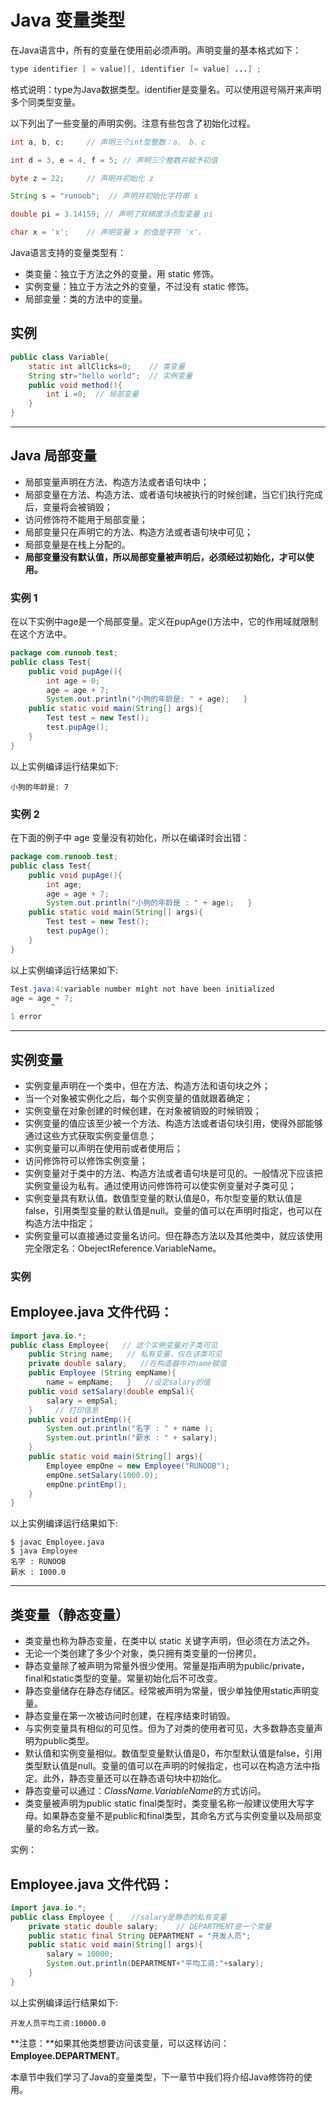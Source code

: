 # Java 变量类型

在Java语言中，所有的变量在使用前必须声明。声明变量的基本格式如下：

```java
type identifier [ = value][, identifier [= value] ...] ;
```

格式说明：type为Java数据类型。identifier是变量名。可以使用逗号隔开来声明多个同类型变量。

以下列出了一些变量的声明实例。注意有些包含了初始化过程。

```java
int a, b, c;     // 声明三个int型整数：a、 b、c 

int d = 3, e = 4, f = 5; // 声明三个整数并赋予初值 

byte z = 22;     // 声明并初始化 z 

String s = "runoob";  // 声明并初始化字符串 s 

double pi = 3.14159; // 声明了双精度浮点型变量 pi 

char x = 'x';    // 声明变量 x 的值是字符 'x'。
```

Java语言支持的变量类型有：

- 类变量：独立于方法之外的变量，用 static 修饰。
- 实例变量：独立于方法之外的变量，不过没有 static 修饰。
- 局部变量：类的方法中的变量。

## 实例

```java
public class Variable{    
    static int allClicks=0;    // 类变量     
    String str="hello world";  // 实例变量     
    public void method(){         
        int i =0;  // 局部变量     
    } 
}
```



------

## Java 局部变量

- 局部变量声明在方法、构造方法或者语句块中；
- 局部变量在方法、构造方法、或者语句块被执行的时候创建，当它们执行完成后，变量将会被销毁；
- 访问修饰符不能用于局部变量；
- 局部变量只在声明它的方法、构造方法或者语句块中可见；
- 局部变量是在栈上分配的。
- **局部变量没有默认值，所以局部变量被声明后，必须经过初始化，才可以使用。**

### 实例 1

在以下实例中age是一个局部变量。定义在pupAge()方法中，它的作用域就限制在这个方法中。

```java
package com.runoob.test;  
public class Test{    
    public void pupAge(){      
        int age = 0;      
        age = age + 7;      
        System.out.println("小狗的年龄是: " + age);   }      
    public static void main(String[] args){    
        Test test = new Test();      
        test.pupAge();   
    } 
}
```

以上实例编译运行结果如下:

```
小狗的年龄是: 7
```

### 实例 2

在下面的例子中 age 变量没有初始化，所以在编译时会出错：

```java
package com.runoob.test;  
public class Test{    
    public void pupAge(){      
        int age;      
        age = age + 7;      
        System.out.println("小狗的年龄是 : " + age);   }      
    public static void main(String[] args){     
        Test test = new Test();      
        test.pupAge();   
    } 
}
```

以上实例编译运行结果如下:

```java
Test.java:4:variable number might not have been initialized
age = age + 7;
         ^
1 error
```

------

## 实例变量

- 实例变量声明在一个类中，但在方法、构造方法和语句块之外；
- 当一个对象被实例化之后，每个实例变量的值就跟着确定；
- 实例变量在对象创建的时候创建，在对象被销毁的时候销毁；
- 实例变量的值应该至少被一个方法、构造方法或者语句块引用，使得外部能够通过这些方式获取实例变量信息；
- 实例变量可以声明在使用前或者使用后；
- 访问修饰符可以修饰实例变量；
- 实例变量对于类中的方法、构造方法或者语句块是可见的。一般情况下应该把实例变量设为私有。通过使用访问修饰符可以使实例变量对子类可见；
- 实例变量具有默认值。数值型变量的默认值是0，布尔型变量的默认值是false，引用类型变量的默认值是null。变量的值可以在声明时指定，也可以在构造方法中指定；
- 实例变量可以直接通过变量名访问。但在静态方法以及其他类中，就应该使用完全限定名：ObejectReference.VariableName。

### 实例

## Employee.java 文件代码：

```java
import java.io.*; 
public class Employee{   // 这个实例变量对子类可见
    public String name;   // 私有变量，仅在该类可见   
    private double salary;   //在构造器中对name赋值 
    public Employee (String empName){      
        name = empName;   }   //设定salary的值 
    public void setSalary(double empSal){     
        salary = empSal;   
    }     // 打印信息   
    public void printEmp(){   
        System.out.println("名字 : " + name );
        System.out.println("薪水 : " + salary);   
    }    
    public static void main(String[] args){ 
        Employee empOne = new Employee("RUNOOB");  
        empOne.setSalary(1000.0); 
        empOne.printEmp();   
    } 
}
```

以上实例编译运行结果如下:

```
$ javac Employee.java 
$ java Employee
名字 : RUNOOB
薪水 : 1000.0
```

------

## 类变量（静态变量）

- 类变量也称为静态变量，在类中以 static 关键字声明，但必须在方法之外。
- 无论一个类创建了多少个对象，类只拥有类变量的一份拷贝。
- 静态变量除了被声明为常量外很少使用。常量是指声明为public/private，final和static类型的变量。常量初始化后不可改变。
- 静态变量储存在静态存储区。经常被声明为常量，很少单独使用static声明变量。
- 静态变量在第一次被访问时创建，在程序结束时销毁。
- 与实例变量具有相似的可见性。但为了对类的使用者可见，大多数静态变量声明为public类型。
- 默认值和实例变量相似。数值型变量默认值是0，布尔型默认值是false，引用类型默认值是null。变量的值可以在声明的时候指定，也可以在构造方法中指定。此外，静态变量还可以在静态语句块中初始化。
- 静态变量可以通过：*ClassName.VariableName*的方式访问。
- 类变量被声明为public static final类型时，类变量名称一般建议使用大写字母。如果静态变量不是public和final类型，其命名方式与实例变量以及局部变量的命名方式一致。

实例：

## Employee.java 文件代码：

```java
import java.io.*;  
public class Employee {    //salary是静态的私有变量 
    private static double salary;    // DEPARTMENT是一个常量    
    public static final String DEPARTMENT = "开发人员";    
    public static void main(String[] args){   
        salary = 10000;     
        System.out.println(DEPARTMENT+"平均工资:"+salary);   
    } 
}
```

以上实例编译运行结果如下:

```
开发人员平均工资:10000.0
```

**注意：**如果其他类想要访问该变量，可以这样访问：**Employee.DEPARTMENT**。

本章节中我们学习了Java的变量类型，下一章节中我们将介绍Java修饰符的使用。